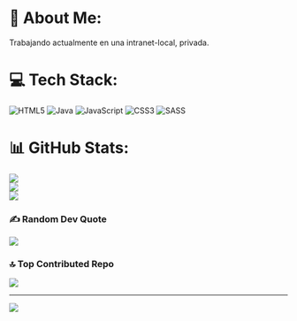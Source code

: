 # 💫 About Me:
Trabajando actualmente en una intranet-local, privada.


# 💻 Tech Stack:
![HTML5](https://img.shields.io/badge/html5-%23E34F26.svg?style=flat&logo=html5&logoColor=white) ![Java](https://img.shields.io/badge/java-%23ED8B00.svg?style=flat&logo=java&logoColor=white) ![JavaScript](https://img.shields.io/badge/javascript-%23323330.svg?style=flat&logo=javascript&logoColor=%23F7DF1E) ![CSS3](https://img.shields.io/badge/css3-%231572B6.svg?style=flat&logo=css3&logoColor=white) ![SASS](https://img.shields.io/badge/SASS-hotpink.svg?style=flat&logo=SASS&logoColor=white)
# 📊 GitHub Stats:
![](https://github-readme-stats.vercel.app/api?username=soportemin2022&theme=radical&hide_border=false&include_all_commits=true&count_private=false)<br/>
![](https://github-readme-streak-stats.herokuapp.com/?user=soportemin2022&theme=radical&hide_border=false)<br/>
![](https://github-readme-stats.vercel.app/api/top-langs/?username=soportemin2022&theme=radical&hide_border=false&include_all_commits=true&count_private=false&layout=compact)

### ✍️ Random Dev Quote
![](https://quotes-github-readme.vercel.app/api?type=horizontal&theme=radical)

### 🔝 Top Contributed Repo
![](https://github-contributor-stats.vercel.app/api?username=soportemin2022&limit=5&theme=dark&combine_all_yearly_contributions=true)

---
[![](https://visitcount.itsvg.in/api?id=soportemin2022&icon=0&color=0)](https://visitcount.itsvg.in)

<!-- Proudly created with GPRM ( https://gprm.itsvg.in ) -->
